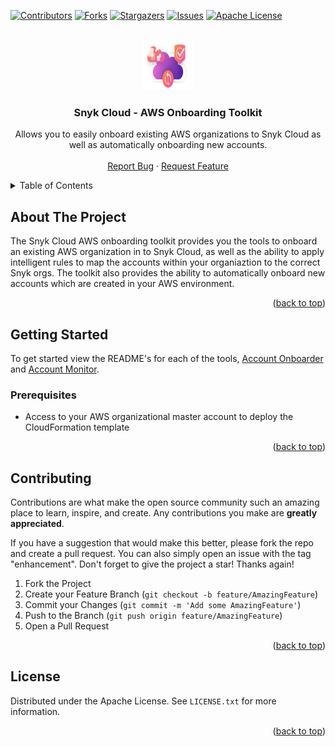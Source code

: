 <!-- Improved compatibility of back to top link: See: https://github.com/othneildrew/Best-README-Template/pull/73 -->
<a name="readme-top"></a>
<!--
*** Thanks for checking out the Best-README-Template. If you have a suggestion
*** that would make this better, please fork the repo and create a pull request
*** or simply open an issue with the tag "enhancement".
*** Don't forget to give the project a star!
*** Thanks again! Now go create something AMAZING! :D
-->



<!-- PROJECT SHIELDS -->
<!--
*** I'm using markdown "reference style" links for readability.
*** Reference links are enclosed in brackets [ ] instead of parentheses ( ).
*** See the bottom of this document for the declaration of the reference variables
*** for contributors-url, forks-url, etc. This is an optional, concise syntax you may use.
*** https://www.markdownguide.org/basic-syntax/#reference-style-links
-->
[![Contributors][contributors-shield]][contributors-url]
[![Forks][forks-shield]][forks-url]
[![Stargazers][stars-shield]][stars-url]
[![Issues][issues-shield]][issues-url]
[![Apache License][license-shield]][license-url]



<!-- PROJECT LOGO -->
<br />
<div align="center">
  <a href="https://github.com/snyk-labs/snyk-cloud-aws-importer">
    <img src="images/snyk_cloud.png" alt="Logo" width="80" height="80">
  </a>

<h3 align="center">Snyk Cloud - AWS Onboarding Toolkit</h3>

  <p align="center">
    Allows you to easily onboard existing AWS organizations to Snyk Cloud as well as automatically onboarding new accounts.
    <br />
    <br />
    <a href="https://github.com/snyk-labs/snyk-cloud-aws-importer/issues">Report Bug</a>
    ·
    <a href="https://github.com/snyk-labs/snyk-cloud-aws-importer/issues">Request Feature</a>
  </p>
</div>



<!-- TABLE OF CONTENTS -->
<details>
  <summary>Table of Contents</summary>
  <ol>
    <li>
      <a href="#about-the-project">About The Project</a>
    </li>
    <li>
      <a href="#getting-started">Getting Started</a>
      <ul>
        <li><a href="#prerequisites">Prerequisites</a></li>
        <li><a href="#installation">Installation</a></li>
      </ul>
    </li>
    <li><a href="#usage">Usage</a></li>
    <li><a href="#roadmap">Roadmap</a></li>
    <li><a href="#contributing">Contributing</a></li>
    <li><a href="#license">License</a></li>
    <li><a href="#contact">Contact</a></li>
    <li><a href="#acknowledgments">Acknowledgments</a></li>
  </ol>
</details>



<!-- ABOUT THE PROJECT -->
## About The Project

The Snyk Cloud AWS onboarding toolkit provides you the tools to onboard an existing AWS organization in to Snyk Cloud, as well as the ability to apply intelligent rules to map the accounts within your organiaztion to the correct Snyk orgs. The toolkit also provides the ability to automatically onboard new accounts which are created in your AWS environment.  

<p align="right">(<a href="#readme-top">back to top</a>)</p>


<!-- GETTING STARTED -->
## Getting Started

To get started view the README's for each of the tools, [Account Onboarder](account_onboarder/README.md) and [Account Monitor](account_monitor/README.md).

### Prerequisites

* Access to your AWS organizational master account to deploy the CloudFormation template


<p align="right">(<a href="#readme-top">back to top</a>)</p>


<!-- CONTRIBUTING -->
## Contributing

Contributions are what make the open source community such an amazing place to learn, inspire, and create. Any contributions you make are **greatly appreciated**.

If you have a suggestion that would make this better, please fork the repo and create a pull request. You can also simply open an issue with the tag "enhancement".
Don't forget to give the project a star! Thanks again!

1. Fork the Project
2. Create your Feature Branch (`git checkout -b feature/AmazingFeature`)
3. Commit your Changes (`git commit -m 'Add some AmazingFeature'`)
4. Push to the Branch (`git push origin feature/AmazingFeature`)
5. Open a Pull Request

<p align="right">(<a href="#readme-top">back to top</a>)</p>



<!-- LICENSE -->
## License

Distributed under the Apache License. See `LICENSE.txt` for more information.

<p align="right">(<a href="#readme-top">back to top</a>)</p>


<!-- MARKDOWN LINKS & IMAGES -->
<!-- https://www.markdownguide.org/basic-syntax/#reference-style-links -->
[contributors-shield]: https://img.shields.io/github/contributors/snyk-labs/snyk-cloud-aws-importer.svg?style=for-the-badge
[contributors-url]: https://github.com/snyk-labs/snyk-cloud-aws-importer/graphs/contributors
[forks-shield]: https://img.shields.io/github/forks/snyk-labs/snyk-cloud-aws-importer.svg?style=for-the-badge
[forks-url]: https://github.com/snyk-labs/snyk-cloud-aws-importer/network/members
[stars-shield]: https://img.shields.io/github/stars/snyk-labs/snyk-cloud-aws-importer.svg?style=for-the-badge
[stars-url]: https://github.com/snyk-labs/snyk-cloud-aws-importer/stargazers
[issues-shield]: https://img.shields.io/github/issues/snyk-labs/snyk-cloud-aws-importer.svg?style=for-the-badge
[issues-url]: https://github.com/snyk-labs/snyk-cloud-aws-importer/issues
[license-shield]: https://img.shields.io/github/license/snyk-labs/snyk-cloud-aws-importer.svg?style=for-the-badge
[license-url]: https://github.com/snyk-labs/snyk-cloud-aws-importer/blob/master/LICENSE.txt